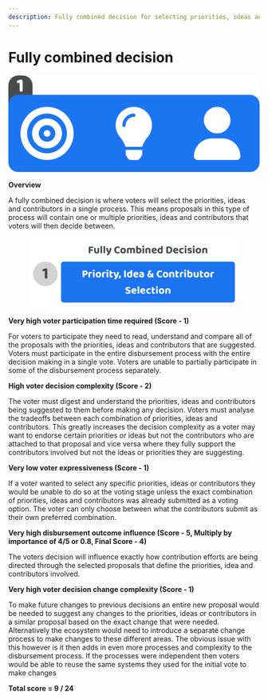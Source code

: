 ```yaml
---
description: Fully combined decision for selecting priorities, ideas and contributors
---
```


# Fully combined decision

![](../../.gitbook/assets/fully-combined-process.png)



**Overview**

A fully combined decision is where voters will select the priorities, ideas and contributors in a single process. This means proposals in this type of process will contain one or multiple priorities, ideas and contributors that voters will then decide between.

<div align="left">

<figure><img src="../../.gitbook/assets/fully-combined-decision.jpg" alt="" width="563"><figcaption></figcaption></figure>

</div>



**Very high voter participation time required (Score - 1)**

For voters to participate they need to read, understand and compare all of the proposals with the priorities, ideas and contributors that are suggested. Voters must participate in the entire disbursement process with the entire decision making in a single vote. Voters are unable to partially participate in some of the disbursement process separately.



**High voter decision complexity (Score - 2)**

The voter must digest and understand the priorities, ideas and contributors being suggested to them before making any decision. Voters must analyse the tradeoffs between each combination of priorities, ideas and contributors. This greatly increases the decision complexity as a voter may want to endorse certain priorities or ideas but not the contributors who are attached to that proposal and vice versa where they fully support the contributors involved but not the ideas or priorities they are suggesting.



**Very low voter expressiveness (Score - 1)**

If a voter wanted to select any specific priorities, ideas or contributors they would be unable to do so at the voting stage unless the exact combination of priorities, ideas and contributors was already submitted as a voting option. The voter can only choose between what the contributors submit as their own preferred combination.



**Very high disbursement outcome influence (Score - 5, Multiply by importance of 4/5 or 0.8, Final Score - 4)**

The voters decision will influence exactly how contribution efforts are being directed through the selected proposals that define the priorities, idea and contributors involved.



**Very high voter decision change complexity (Score - 1)**

To make future changes to previous decisions an entire new proposal would be needed to suggest any changes to the priorities, ideas or contributors in a similar proposal based on the exact change that were needed. Alternatively the ecosystem would need to introduce a separate change process to make changes to these different areas. The obvious issue with this however is it then adds in even more processes and complexity to the disbursement process. If the processes were independent then voters would be able to reuse the same systems they used for the initial vote to make changes



**Total score = 9 / 24**
